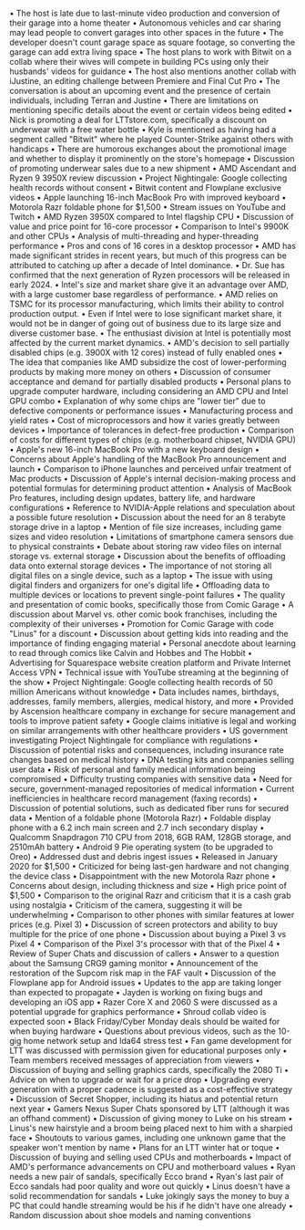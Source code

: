 • The host is late due to last-minute video production and conversion of their garage into a home theater
• Autonomous vehicles and car sharing may lead people to convert garages into other spaces in the future
• The developer doesn't count garage space as square footage, so converting the garage can add extra living space
• The host plans to work with Bitwit on a collab where their wives will compete in building PCs using only their husbands' videos for guidance
• The host also mentions another collab with iJustine, an editing challenge between Premiere and Final Cut Pro
• The conversation is about an upcoming event and the presence of certain individuals, including Terran and Justine
• There are limitations on mentioning specific details about the event or certain videos being edited
• Nick is promoting a deal for LTTstore.com, specifically a discount on underwear with a free water bottle
• Kyle is mentioned as having had a segment called "Bitwit" where he played Counter-Strike against others with handicaps
• There are humorous exchanges about the promotional image and whether to display it prominently on the store's homepage
• Discussion of promoting underwear sales due to a new shipment
• AMD Ascendant and Ryzen 9 3950X review discussion
• Project Nightingale: Google collecting health records without consent
• Bitwit content and Flowplane exclusive videos
• Apple launching 16-inch MacBook Pro with improved keyboard
• Motorola Razr foldable phone for $1,500
• Stream issues on YouTube and Twitch
• AMD Ryzen 3950X compared to Intel flagship CPU
• Discussion of value and price point for 16-core processor
• Comparison to Intel's 9900K and other CPUs
• Analysis of multi-threading and hyper-threading performance
• Pros and cons of 16 cores in a desktop processor
• AMD has made significant strides in recent years, but much of this progress can be attributed to catching up after a decade of Intel dominance.
• Dr. Sue has confirmed that the next generation of Ryzen processors will be released in early 2024.
• Intel's size and market share give it an advantage over AMD, with a large customer base regardless of performance.
• AMD relies on TSMC for its processor manufacturing, which limits their ability to control production output.
• Even if Intel were to lose significant market share, it would not be in danger of going out of business due to its large size and diverse customer base.
• The enthusiast division at Intel is potentially most affected by the current market dynamics.
• AMD's decision to sell partially disabled chips (e.g. 3900X with 12 cores) instead of fully enabled ones
• The idea that companies like AMD subsidize the cost of lower-performing products by making more money on others
• Discussion of consumer acceptance and demand for partially disabled products
• Personal plans to upgrade computer hardware, including considering an AMD CPU and Intel GPU combo
• Explanation of why some chips are "lower tier" due to defective components or performance issues
• Manufacturing process and yield rates
• Cost of microprocessors and how it varies greatly between devices
• Importance of tolerances in defect-free production
• Comparison of costs for different types of chips (e.g. motherboard chipset, NVIDIA GPU)
• Apple's new 16-inch MacBook Pro with a new keyboard design
• Concerns about Apple's handling of the MacBook Pro announcement and launch
• Comparison to iPhone launches and perceived unfair treatment of Mac products
• Discussion of Apple's internal decision-making process and potential formulas for determining product attention
• Analysis of MacBook Pro features, including design updates, battery life, and hardware configurations
• Reference to NVIDIA-Apple relations and speculation about a possible future resolution
• Discussion about the need for an 8 terabyte storage drive in a laptop
• Mention of file size increases, including game sizes and video resolution
• Limitations of smartphone camera sensors due to physical constraints
• Debate about storing raw video files on internal storage vs. external storage
• Discussion about the benefits of offloading data onto external storage devices
• The importance of not storing all digital files on a single device, such as a laptop
• The issue with using digital finders and organizers for one's digital life
• Offloading data to multiple devices or locations to prevent single-point failures
• The quality and presentation of comic books, specifically those from Comic Garage
• A discussion about Marvel vs. other comic book franchises, including the complexity of their universes
• Promotion for Comic Garage with code "Linus" for a discount
• Discussion about getting kids into reading and the importance of finding engaging material
• Personal anecdote about learning to read through comics like Calvin and Hobbes and The Hobbit
• Advertising for Squarespace website creation platform and Private Internet Access VPN
• Technical issue with YouTube streaming at the beginning of the show
• Project Nightingale: Google collecting health records of 50 million Americans without knowledge
• Data includes names, birthdays, addresses, family members, allergies, medical history, and more
• Provided by Ascension healthcare company in exchange for secure management and tools to improve patient safety
• Google claims initiative is legal and working on similar arrangements with other healthcare providers
• US government investigating Project Nightingale for compliance with regulations
• Discussion of potential risks and consequences, including insurance rate changes based on medical history
• DNA testing kits and companies selling user data
• Risk of personal and family medical information being compromised
• Difficulty trusting companies with sensitive data
• Need for secure, government-managed repositories of medical information
• Current inefficiencies in healthcare record management (faxing records)
• Discussion of potential solutions, such as dedicated fiber runs for secured data
• Mention of a foldable phone (Motorola Razr)
• Foldable display phone with a 6.2 inch main screen and 2.7 inch secondary display
• Qualcomm Snapdragon 710 CPU from 2018, 6GB RAM, 128GB storage, and 2510mAh battery
• Android 9 Pie operating system (to be upgraded to Oreo)
• Addressed dust and debris ingest issues
• Released in January 2020 for $1,500
• Criticized for being last-gen hardware and not changing the device class
• Disappointment with the new Motorola Razr phone
• Concerns about design, including thickness and size
• High price point of $1,500
• Comparison to the original Razr and criticism that it is a cash grab using nostalgia
• Criticism of the camera, suggesting it will be underwhelming
• Comparison to other phones with similar features at lower prices (e.g. Pixel 3)
• Discussion of screen protectors and ability to buy multiple for the price of one phone
• Discussion about buying a Pixel 3 vs Pixel 4
• Comparison of the Pixel 3's processor with that of the Pixel 4
• Review of Super Chats and discussion of callers
• Answer to a question about the Samsung CRG9 gaming monitor
• Announcement of the restoration of the Supcom risk map in the FAF vault
• Discussion of the Flowplane app for Android issues
• Updates to the app are taking longer than expected to propagate
• Jayden is working on fixing bugs and developing an iOS app
• Razer Core X and 2060 S were discussed as a potential upgrade for graphics performance
• Shroud collab video is expected soon
• Black Friday/Cyber Monday deals should be waited for when buying hardware
• Questions about previous videos, such as the 10-gig home network setup and Ida64 stress test
• Fan game development for LTT was discussed with permission given for educational purposes only
• Team members received messages of appreciation from viewers
• Discussion of buying and selling graphics cards, specifically the 2080 Ti
• Advice on when to upgrade or wait for a price drop
• Upgrading every generation with a proper cadence is suggested as a cost-effective strategy
• Discussion of Secret Shopper, including its hiatus and potential return next year
• Gamers Nexus Super Chats sponsored by LTT (although it was an offhand comment)
• Discussion of giving money to Luke on his stream
• Linus's new hairstyle and a broom being placed next to him with a sharpied face
• Shoutouts to various games, including one unknown game that the speaker won't mention by name
• Plans for an LTT winter hat or toque
• Discussion of buying and selling used CPUs and motherboards
• Impact of AMD's performance advancements on CPU and motherboard values
• Ryan needs a new pair of sandals, specifically Ecco brand
• Ryan's last pair of Ecco sandals had poor quality and wore out quickly
• Linus doesn't have a solid recommendation for sandals
• Luke jokingly says the money to buy a PC that could handle streaming would be his if he didn't have one already
• Random discussion about shoe models and naming conventions